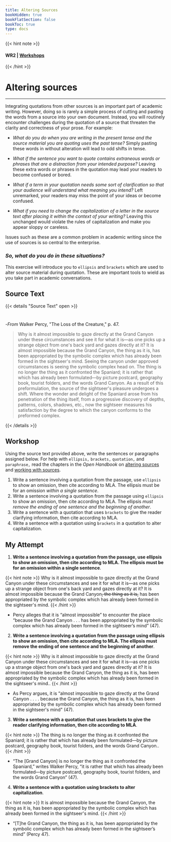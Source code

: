 ```yaml
---
title: Altering Sources
bookHidden: true
bookFlatSection: false
bookToc: true
type: docs
---
```

{{< hint note >}} 
#### <i class="fas fa-dot-circle"></i>  **WR2** | [**Workshops**](/courses/workshops/) 
{{< /hint >}}

# Altering sources

---

Integrating quotations from other sources is an important part of academic writing. However, doing so is rarely a simple process of cutting and pasting the words from a source into your own document. Instead, you will routinely encounter challenges during the quotation of a source that threaten the clarity and correctness of your prose. For example:

- <i class="fas fa-question-circle"></i> *What do you do when you are writing in the present tense and the source material you are quoting uses the past tense?* Simply pasting these words in without alteration will lead to odd shifts in tense. 

- <i class="fas fa-question-circle"></i> *What if the sentence you want to quote contains extraneous words or phrases that are a distraction from your intended purpose?* Leaving these extra words or phrases in the quotation may lead your readers to become confused or bored.  

- <i class="fas fa-question-circle"></i> *What if a term in your quotation needs some sort of clarification so that your audience will understand what meaning you intend?* Left unremarked, your readers may miss the point of your ideas or become confused.

- <i class="fas fa-question-circle"></i> *What if you need to change the capitalization of a letter in the source text after placing it within the context of your writing?* Leaving this unchanged would violate the rules of capitalization and make you appear sloppy or careless. 

Issues such as these are a common problem in academic writing since the use of sources is so central to the enterprise. 

### *So, what do you do in these situations?*

This exercise will introduce you to `ellipsis` and `brackets` which are used to alter source material during quotation. These are important tools to wield as you take part in academic conversations.  

## Source Text

{{< details "Source Text" open >}}
#

-*From* Walker Percy, "The Loss of the Creature," p. 47.

>Why is it almost impossible to gaze directly at the Grand Canyon under these circumstances and see it for what it is—as one picks up a strange object from one's back yard and gazes directly at it? It is almost impossible because the Grand Canyon, the thing as it is, has been appropriated by the symbolic complex which has already been formed in the sightseer's mind. Seeing the canyon under approved circumstances is seeing the symbolic complex head on. The thing is no longer the thing as it confronted the Spaniard; it is rather that which has already been formulated—by picture postcard, geography book, tourist folders, and the words Grand Canyon. As a result of this preformulation, the source of the sightseer's pleasure undergoes a shift. Where the wonder and delight of the Spaniard arose from his penetration of the thing itself, from a progressive discovery of depths, patterns, colors, shadows, etc., now the sightseer measures his satisfaction by the degree to which the canyon conforms to the preformed complex.

{{< /details >}} 

## Workshop

Using the source text provided above, write the sentences or paragraphs assigned below. For help with `ellipsis,` `brackets,` `quotation,` and `paraphrase,` read the chapters in the *Open Handbook* on [altering sources](/resources/open-handbook/chapter-9) and [working with sources](/resources/open-handbook/chapter-8). 

1. Write a sentence involving a quotation from the passage, use `ellipsis` to show an omission, then cite according to MLA. The ellipsis must be for an omission *within a single sentence*. 
2. Write a sentence involving a quotation from the passage using `ellipsis` to show an omission, then cite according to MLA. The ellipsis *must remove the ending of one sentence and the beginning of another*. 
3. Write a sentence with a quotation that uses `brackets` to give the reader clarifying information, then cite according to MLA. 
4. Write a sentence with a quotation using `brackets` in a quotation to alter capitalization.

## My Attempt

1. **Write a sentence involving a quotation from the passage, use ellipsis to show an omission, then cite according to MLA. The ellipsis must be for an omission within a single sentence**.

{{< hint note >}} <span style="color: var(--in-class)"><i class="fa-solid fa-quote-left"></i></span> Why is it <span class="highlight">almost impossible</span> to gaze directly at the Grand Canyon under these circumstances and see it for what it is—as one picks up a strange object from one's back yard and gazes directly at it? It is almost impossible <span class="highlight">because the Grand Canyon<strike>, the thing as it is,</strike> has been appropriated by the symbolic complex which has already been formed in the sightseer's mind</span>. {{< /hint >}} 

- Percy alleges that it is “almost impossible” to encounter the place “because the Grand Canyon . . . has been appropriated by the symbolic complex which has already been formed in the sightseer’s mind” (47).
   
2. **Write a sentence involving a quotation from the passage using ellipsis to show an omission, then cite according to MLA. The ellipsis must remove the ending of one sentence and the beginning of another**.

{{< hint note >}} <span style="color: var(--in-class)"><i class="fa-solid fa-quote-left"></i></span> Why is it <span class="highlight">almost impossible to gaze directly at the Grand Canyon </span>under these circumstances and see it for what it is—as one picks up a strange object from one's back yard and gazes directly at it? It is almost impossible<span class="highlight"> because the Grand Canyon, the thing as it is, has been appropriated by the symbolic complex which has already been formed in the sightseer's mind.</span>. {{< /hint >}} 

- As Percy argues, it is “almost impossible to gaze directly at the Grand Canyon . . . . because the Grand Canyon, the thing as it is, has been appropriated by the symbolic complex which has already been formed in the sightseer's mind" (47).
   
3. **Write a sentence with a quotation that uses brackets to give the reader clarifying information, then cite according to MLA**.

{{< hint note >}} <span style="color: var(--in-class)"><i class="fa-solid fa-quote-left"></i></span> The <span class="highlight">thing</span> is no longer the thing as it confronted the Spaniard; it is rather that which has already been formulated—by picture postcard, geography book, tourist folders, and the words Grand Canyon.</span>. {{< /hint >}} 

- “The [Grand Canyon] is no longer the thing as it confronted the Spaniard,” writes Walker Percy, “it is rather that which has already been formulated—by picture postcard, geography book, tourist folders, and the words Grand Canyon” (47).
   
4. **Write a sentence with a quotation using brackets to alter capitalization**.

{{< hint note >}} <span style="color: var(--in-class)"><i class="fa-solid fa-quote-left"></i></span> It is almost impossible because <span class="highlight">the Grand Canyon, the thing as it is, has been appropriated by the symbolic complex which has already been formed in the sightseer's mind</span>. {{< /hint >}} 

- “[T]he Grand Canyon, the thing as it is, has been appropriated by the symbolic complex which has already been formed in the sightseer’s mind” (Percy 47).
   
<!---
## Example Sentences

{{< hint note >}} 

<span style="color: var(--circle-dots)"><i class="far fa-dot-circle"></i></span>  My [attempt to complete this workshop](/docs/altering-sources-answers.pdf).


{{< /hint >}}

--->


